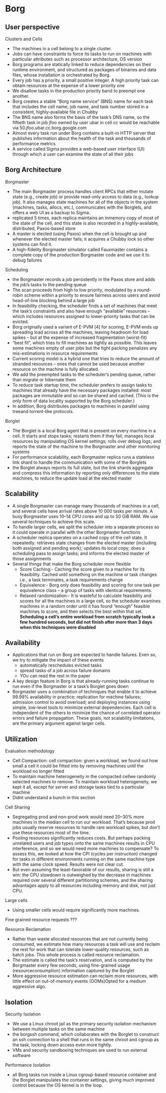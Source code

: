 # Borg

## User perspective

Clusters and Cells
* The machines in a cell belong to a single cluster.
* Jobs can have constraints to force its tasks to run on machines with particular attributes such as processor architecture, OS version
* Borg programs are statically linked to reduce dependencies on their runtime environment, and structured as packages of binaries and data files, whose installation is orchestrated by Borg.
* Every job has a priority, a small positive integer. A high priority task can obtain resources at the expense of a lower priority one 
* We disallow tasks in the production priority band to preempt one another.
* Borg creates a stable “Borg name service” (BNS) name for each task that includes the cell name, job name, and task number stored in  a consistent,
highly-available file in Chubby 
* The BNS name also forms the basis of the task’s DNS name, so the fiftieth task in job jfoo owned by user ubar in cell cc would be reachable via 50.jfoo.ubar.cc.borg.google.com
* Almost every task run under Borg contains a built-in HTTP server that publishes information about the health of the task and thousands of performance metrics
* A service called Sigma provides a web-based user interface (UI) through which a user can examine the state of all
their jobs

## Borg Architecture

Borgmaster
* The main Borgmaster process handles client RPCs that either mutate state (e.g., create job) or provide read-only access to data (e.g., lookup job). It also manages state machines for all of the objects in the system (machines, tasks, allocs, etc.), communicates with the Borglets, and offers a web UI as a backup to Sigma.
* replicated 5 times, each replica maintains an inmemory copy of most of the state of the cell, and this state is also recorded in a highly-available, distributed, Paxos-based store 
* A master is elected (using Paxos) when the cell is brought up and whenever the elected master fails; it acquires a Chubby lock so other systems can find it.
* A high-fidelity Borgmaster simulator called Fauxmaster contains a complete copy of the production Borgmaster code and we use it to debug failures

Scheduling 
* the Borgmaster records a job persistently in the Paxos store and adds the job’s tasks to the pending queue
* The scan proceeds from high to low priority, modulated by a round-robin scheme within a priority to ensure fairness across users and avoid head-of-line blocking behind a large job
* In feasibility checking, the scheduler finds a set of machines that meet the task’s constraints and also have enough “available” resources – which includes resources assigned to lower-priority tasks that can be evicted.
* Borg originally used a variant of E-PVM [4] for scoring,  E-PVM ends up spreading load across all the machines, leaving headroom for load spikes – but at the expense of increased fragmentation (worst-fit)
*  “best fit”, which tries to fill machines as tightly as possible. This leaves some machines empty of user jobs  but the tight packing penalizes any mis-estimations in resource requirements
* Current scoring model is a hybrid one that tries to reduce the amount of stranded resources – ones that cannot be used because another resource on the machine is fully allocated.
* We add the preempted tasks to the scheduler’s pending queue, rather than migrate or hibernate them
* To reduce task startup time, the scheduler prefers to assign tasks to machines that already have the necessary packages
installed: most packages are immutable and so can be shared and cached. (This is the only form of data locality supported by the Borg scheduler.)
* In addition, Borg distributes packages to machines in parallel using treeand torrent-like protocols.

Borglet
* The Borglet is a local Borg agent that is present on every machine in a cell. It starts and stops tasks; restarts them if they fail; manages local resources by manipulating OS kernel settings; rolls over debug logs; and reports the state of the machine to the Borgmaster and other monitoring systems
* For performance scalability, each Borgmaster replica runs a stateless link shard to handle the communication with some of the Borglets
* the Borglet always reports its full state, but the link shards aggregate and compress this information by reporting only differences to the state machines, to reduce the update load at the elected master


## Scalability
* A single Borgmaster can manage many thousands of machines in a cell, and several cells have arrival rates above 10 000 tasks per minute. A busy Borgmaster uses 10–14 CPU cores and up to 50 GiB RAM. We use several techniques to achieve this scale.
* To handle larger cells, we split the scheduler into a separate process so it could operate in parallel with the other Borgmaster functions
* A scheduler replica operates on a cached copy of the cell state. It repeatedly: retrieves state changes from the elected master (including both assigned and pending work); updates its local copy; does a scheduling pass to assign tasks; and informs the elected master of those assignments
* Several things that make the Borg scheduler more flexible
  * Score Caching:- Caching the score given to a machine for its feasibility. Cached until something on the machine or task changes i.e., a task terminates, a task requirements change
  * Equivalence:- Borg only does feasibility and scoring for one task per equivalence class – a group of tasks with identical requirements.
  * Relaxed randomization:-  It is wasteful to calculate feasibility and scores for all the machines in a large cell, so the scheduler examines machines in a random order until it has found “enough” feasible machines to score, and then selects the best within that set. **Scheduling a cell’s entire workload from scratch typically took a few hundred seconds, but did not finish after more than 3 days when this techniques were disabled**


## Availability

* Applications that run on Borg are expected to handle failures. Even so, we try to mitigate the impact of these events
  * automatically reschedules evicted tasks
  * spread tasks of a job across failure domains
  * YOu can read the rest in the paper
* A key design feature in Borg is that already-running tasks continue to run even if the Borgmaster or a task’s Borglet goes down
* Borgmaster uses a combination of techniques that enable it to achieve 99.99% availability in practice: replication for machine failures; admission control to avoid overload; and deploying instances using simple, low-level tools to minimize external dependencies. Each cell is independent of the others to minimize the chance of correlated operator errors and failure propagation. These goals, not scalability limitations, are the primary argument against larger cells.

## Utilization 

Evaluation methodology
* Cell Compaction: cell compaction: given a workload, we found out how small a cell it could be fitted into by removing machines until the workload no longer fitted
* To maintain machine heterogeneity in the compacted cellwe randomly selected machines to remove. To maintain workload heterogeneity, we kept it all, except for server and storage tasks tied to a particular machine 
* Didnt understand a bunch in this section

Cell Sharing
* Segregating prod and non-prod work would need 20–30% more machines in the median cell to run our workload. That’s because prod jobs usually reserve resources to handle rare workload spikes, but don’t use these resources most of the time. 
* Pooling resources significantly reduces costs. But perhaps packing unrelated users and job types onto the same machines results in CPU interference, and so we would need more machines to compensate?  To assess this, we looked at how the CPI (cycles per instruction) changed for tasks in different environments running on the same machine type with the same clock speed. Results were not clear cut.
* But even assuming the least-favorable of our results, sharing is still a win: the CPU slowdown is outweighed by the decrease in machines required over several different partitioning schemes, and the sharing advantages apply to all resources including memory and disk, not just CPU.

Large cells
* Using smaller cells would require significantly more machines.

Fine grained resource requests
???

Resource Reclamation
* Rather than waste allocated resources that are not currently being consumed, we estimate how many resources a task will use and reclaim the rest for work that can tolerate lower-quality resources, such as batch jobs. This whole process is called resource reclamation.
* The estimate is called the task’s reservation, and is computed by the Borgmaster every few seconds, using fine-grained usage (resourceconsumption) information captured by the Borglet
* More aggressive resource estimation can reclaim more resources, with little effect on out-of-memory events (OOMs)Opted for a medium aggressive algo.


## Isolation

Security Isolation
* We use a Linux chroot jail as the primary security isolation mechanism between multiple tasks on the same machine
*  the borgssh command, which collaborates with the Borglet to construct an ssh connection to a shell that runs in the same chroot and cgroup as the task, locking down access even more tightly.
* VMs and security sandboxing techniques are used to run external software

Performance Isolation
* all Borg tasks run inside a Linux cgroup-based resource container and the Borglet manipulates the container settings, giving much improved control because the OS kernel is in the loop.
